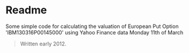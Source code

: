 Readme
==================================
Some simple code for calculating the valuation of European Put Option  'IBM130316P00145000' using Yahoo Finance data Monday 11th of March
> Written early 2012. 
